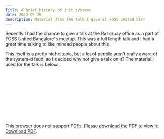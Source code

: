 ```yaml
---
Title: A brief history of init systems
date: 2023-05-20
description: Material from the talk I gave at FOSS united blr!
---
```


Recently I had the chance to give a talk at the Razorpay office as a part of FOSS United Bangalore's meetup. This was a full length talk
and I had a great time talking to like minded people about this.

This itself is a pretty niche topic, but a lot of people aren't really aware of the system-d feud, so I decided why not give a talk on it?
The material I used for the talk is below.

<object data="https://siddtewari.com/fossutalk.pdf" type="application/pdf" width="700px" height="700px">
    <embed src="https://siddtewari.com/fossutalk.pdf">
        <p>This browser does not support PDFs. Please download the PDF to view it: <a href="https://sidt008.vercel.app/fossutalk.pdf">Download PDF</a>.</p>
    </embed>
</object>
